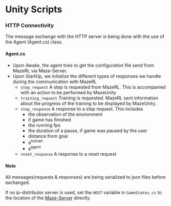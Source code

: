 # Unity Scripts

### HTTP Connectivity

The message exchange with the HTTP server is being done with the use of the Agent (Agent.cs) class.

#### Agent.cs

* Upon Awake, the agent tries to get the configuration file send from MazeRL via Maze-Server.
* Upon StartUp, we initialize the different types of responses we handle during the communication with MazeRL
    * `step_request` A step is requested from MazeRL. This is accompanied with an action to be performed by MazeUnity 
    * `training_request` Training is requested. MazeRL sent information about the progress of the training to be displayed by MazeUnity.
    * `step_response` A response to a step request. This includes
      * the observation of the environment
      * if game has finished
      * the running fps
      * the duration of a pause, if game was paused by the user
      * distance from goal
      * a<sup>human<sup/>
      * a<sup>agent<sup/>
    * `reset_response` A response to a reset request
  
#### Note
All messages(requests & responses) are being serialized to json files before exchanged.

If no ip-distributor server is used, set the `HOST` variable in `GameStates.cs` to the location of the [Maze-Server](https://github.com/panos-stavrianos/maze_server) directly.